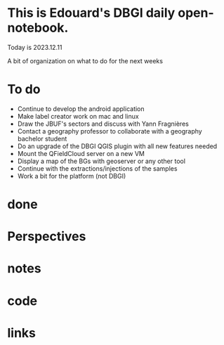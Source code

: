 # This is Edouard's DBGI daily open-notebook.

Today is 2023.12.11

A bit of organization on what to do for the next weeks

# To do

- Continue to develop the android application
- Make label creator work on mac and linux
- Draw the JBUF's sectors and discuss with Yann Fragnières
- Contact a geography professor to collaborate with a geography bachelor student
- Do an upgrade of the DBGI QGIS plugin with all new features needed
- Mount the QFieldCloud server on a new VM
- Display a map of the BGs with geoserver or any other tool
- Continue with the extractions/injections of the samples
- Work a bit for the platform (not DBGI)


# done

# Perspectives

# notes

# code

# links

